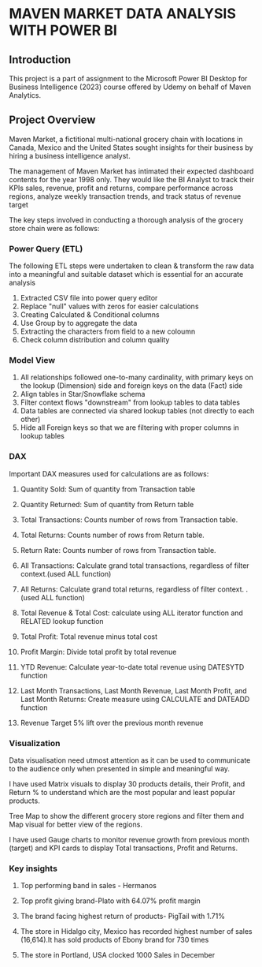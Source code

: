 
# MAVEN MARKET DATA ANALYSIS WITH POWER BI

## Introduction

This project is a part of assignment to the Microsoft Power BI Desktop for Business Intelligence (2023) course offered by Udemy on behalf of Maven Analytics.

## Project Overview

Maven Market, a fictitional multi-national grocery chain with locations in Canada, Mexico and the United States sought insights for their business by hiring a business intelligence analyst.

The management of Maven Market has intimated their expected dashboard contents for the year 1998 only. 
They would like the BI Analyst to track their KPIs sales, revenue, profit and returns, compare performance across regions, analyze weekly transaction trends, and track status of revenue target

The key steps involved in conducting a thorough analysis of the grocery store chain were as follows:


### Power Query (ETL)

The following ETL steps were undertaken to clean & transform the raw data into a meaningful and suitable dataset which is essential for an accurate analysis

1. Extracted CSV file into power query editor
2. Replace "null" values with zeros for easier calculations
3. Creating Calculated & Conditional columns
4. Use Group by to aggregate the data
5. Extracting the characters from field to a new coloumn
6. Check column distribution and column quality

### Model View

1. All relationships followed one-to-many cardinality, with primary keys on the lookup (Dimension) side and foreign keys on the data (Fact) side
2. Align tables in Star/Snowflake schema
3. Filter context flows "downstream" from lookup tables to data tables
4. Data tables are connected via shared lookup tables (not directly to each other)
5. Hide all Foreign keys so that we are filtering with proper columns in lookup tables

### DAX

Important DAX measures used for calculations are as follows:

1. Quantity Sold: Sum of quantity from Transaction table

2. Quantity Returned: Sum of quantity from Return table

3. Total Transactions: Counts number of rows from Transaction table.

4. Total Returns: Counts number of rows from Return table.

5. Return Rate: Counts number of rows from Transaction table.

6. All Transactions: Calculate grand total transactions, regardless of filter context.(used ALL function)

7. All Returns: Calculate grand total returns, regardless of filter context. .(used ALL function)

8. Total Revenue & Total Cost: calculate using ALL iterator function and RELATED lookup function

9. Total Profit: Total revenue minus total cost

10. Profit Margin: Divide total profit by total revenue

11. YTD Revenue: Calculate year-to-date total revenue using DATESYTD function

12. Last Month Transactions, Last Month Revenue, Last Month Profit, and Last Month Returns: Create measure using CALCULATE and DATEADD function

13. Revenue Target 5% lift over the previous month revenue

### Visualization

Data visualisation need utmost attention as it can be used to communicate to the audience only when presented in simple and meaningful way. 

I have used Matrix visuals to display 30 products details, their Profit, and Return % to understand which are the most popular and least popular products.

Tree Map to show the different grocery store regions and filter them and Map visual for better view of the regions.

I have used Gauge charts to monitor revenue growth from previous month (target) and KPI cards to display Total transactions, Profit and Returns.

### Key insights

1. Top performing band in sales - Hermanos

2. Top profit giving brand-Plato with 64.07% profit margin

3. The brand facing highest return of products- PigTail with 1.71%

4. The store in Hidalgo city, Mexico has recorded highest number of sales (16,614).It has sold products of Ebony brand for 730 times

5. The store in Portland, USA clocked 1000 Sales in December







